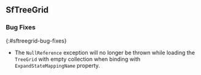 ## SfTreeGrid

### Bug Fixes
{:#sftreegrid-bug-fixes}

* The `NullReference` exception will no longer be thrown while loading the `TreeGrid` with empty collection when binding with `ExpandStateMappingName` property.